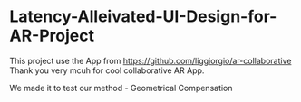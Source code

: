 # Latency-Alleivated-UI-Design-for-AR-Project

This project use the App from https://github.com/liggiorgio/ar-collaborative  
Thank you very mcuh for cool collaborative AR App.

We made it to test our method - Geometrical Compensation
